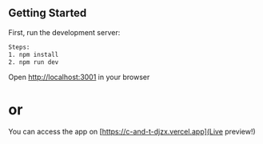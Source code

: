 ## Getting Started

First, run the development server:

```bash
Steps:
1. npm install
2. npm run dev
```

Open [http://localhost:3001](http://localhost:3001) in your browser
# or 
You can access the app on [https://c-and-t-djzx.vercel.app](Live preview!)
